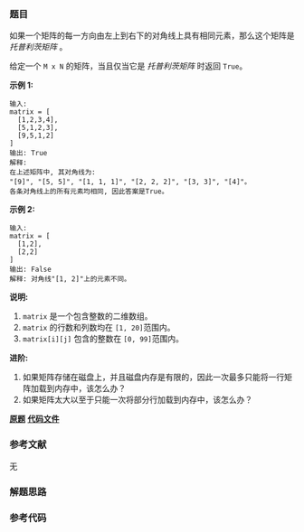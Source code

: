 ### 题目
如果一个矩阵的每一方向由左上到右下的对角线上具有相同元素，那么这个矩阵是 _托普利茨矩阵_ 。

给定一个 `M x N` 的矩阵，当且仅当它是 _托普利茨矩阵_ 时返回 `True`。

**示例  1:**

    
    
    输入: 
    matrix = [
      [1,2,3,4],
      [5,1,2,3],
      [9,5,1,2]
    ]
    输出: True
    解释:
    在上述矩阵中, 其对角线为:
    "[9]", "[5, 5]", "[1, 1, 1]", "[2, 2, 2]", "[3, 3]", "[4]"。
    各条对角线上的所有元素均相同, 因此答案是True。
    

**示例 2:**

    
    
    输入:
    matrix = [
      [1,2],
      [2,2]
    ]
    输出: False
    解释: 对角线"[1, 2]"上的元素不同。
    

**说明:**

  1.  `matrix` 是一个包含整数的二维数组。
  2. `matrix` 的行数和列数均在 `[1, 20]`范围内。
  3. `matrix[i][j]` 包含的整数在 `[0, 99]`范围内。

**进阶:**

  1. 如果矩阵存储在磁盘上，并且磁盘内存是有限的，因此一次最多只能将一行矩阵加载到内存中，该怎么办？
  2. 如果矩阵太大以至于只能一次将部分行加载到内存中，该怎么办？

 **[原题](https://leetcode-cn.com/problems/toeplitz-matrix/)**    **[代码文件]()**


### 参考文献
无

### 解题思路




### 参考代码

```go


```




